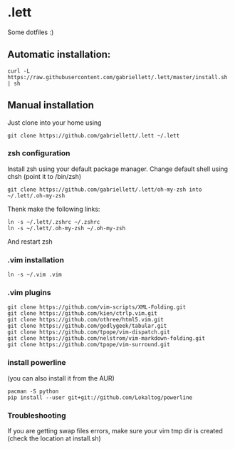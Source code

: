 # .lett

Some dotfiles :)

## Automatic installation:

	curl -L https://raw.githubusercontent.com/gabriellett/.lett/master/install.sh | sh

## Manual installation

Just clone into your home using
	
	git clone https://github.com/gabriellett/.lett ~/.lett

### zsh configuration

Install zsh using your default package manager.
Change default shell using chsh (point it to /bin/zsh)

	git clone https://github.com/gabriellett/.lett/oh-my-zsh into ~/.lett/.oh-my-zsh

Thenk make the following links:

	ln -s ~/.lett/.zshrc ~/.zshrc
	ln -s ~/.lett/.oh-my-zsh ~/.oh-my-zsh

And restart zsh

### .vim installation

	ln -s ~/.vim .vim
### .vim plugins

	git clone https://github.com/vim-scripts/XML-Folding.git
	git clone https://github.com/kien/ctrlp.vim.git
	git clone https://github.com/othree/html5.vim.git
	git clone https://github.com/godlygeek/tabular.git
	git clone https://github.com/tpope/vim-dispatch.git
	git clone https://github.com/nelstrom/vim-markdown-folding.git
	git clone https://github.com/tpope/vim-surround.git
	
### install powerline

(you can also install it from the AUR)

	pacman -S python
	pip install --user git+git://github.com/Lokaltog/powerline
	
### Troubleshooting

If you are getting swap files errors, make sure your vim tmp dir is created (check the location at install.sh)
